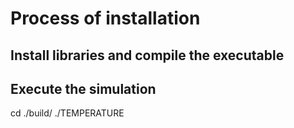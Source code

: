 
# Process of installation

## Install libraries and compile the executable

## Execute the simulation
cd ./build/
./TEMPERATURE
